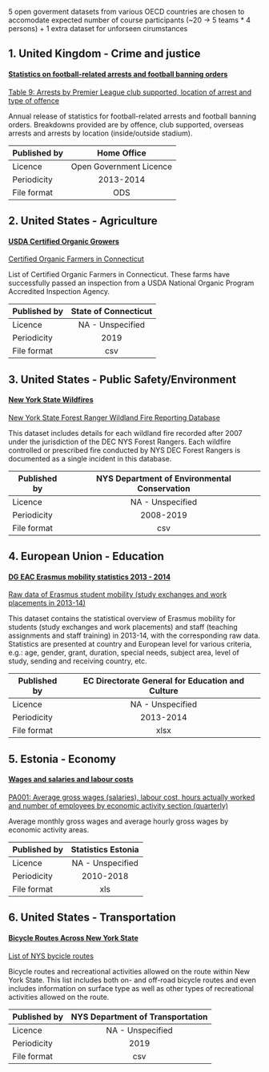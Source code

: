 5 open goverment datasets from various OECD countries are chosen to accomodate expected number of course participants (~20 -> 5 teams * 4 persons) + 1 extra dataset for unforseen cirumstances


## 1. United Kingdom - Crime and justice
#### [Statistics on football-related arrests and football banning orders](https://data.gov.uk/dataset/e74d7ef0-ac2a-46c6-802a-935882284bab/statistics-on-football-related-arrests-and-football-banning-orders)
[Table 9: Arrests by Premier League club supported, location of arrest and type of offence](https://www.gov.uk/government/uploads/system/uploads/attachment_data/file/356312/ArrestsPremierLocationOffence2013-14Table9.ods) 

Annual release of statistics for football-related arrests and football banning orders. Breakdowns provided are by offence, club supported, overseas arrests and arrests by location (inside/outside stadium).

| Published by |  Home Office            |   
| -------------|:-----------------------:|
| Licence      | Open Government Licence |
|Periodicity   | 2013-2014               |
|File format   | ODS                     |


## 2. United States - Agriculture
#### [USDA Certified Organic Growers](https://catalog.data.gov/dataset/usda-certified-organic-growers)
[Certified Organic Farmers in Connecticut](https://data.ct.gov/api/views/2fa6-zgve/rows.csv?accessType=DOWNLOAD) 

List of Certified Organic Farmers in Connecticut. These farms have successfully passed an inspection from a USDA National Organic Program Accredited Inspection Agency.

| Published by |  State of Connecticut   |   
| -------------|:-----------------------:|
| Licence      | NA - Unspecified        |
|Periodicity   | 2019                    |
|File format   | csv                     |


## 3. United States - Public Safety/Environment
#### [New York State Wildfires](https://data.ny.gov/Energy-Environment/New-York-State-Forest-Ranger-Wildland-Fire-Reporti/miub-n5th)
[New York State Forest Ranger Wildland Fire Reporting Database](https://data.ny.gov/api/views/miub-n5th/rows.csv?accessType=DOWNLOAD&bom=true&format=true&delimiter=%3B&sorting=true) 

This dataset includes details for each wildland fire recorded after 2007 under the jurisdiction of the DEC NYS Forest Rangers. Each wildfire controlled or prescribed fire conducted by NYS DEC Forest Rangers is documented as a single incident in this database.

| Published by |  NYS Department of Environmental Conservation|   
| -------------|:-----------------------:|
| Licence      | NA - Unspecified        |
|Periodicity   | 2008-2019               |
|File format   | csv                     |


## 4. European Union - Education
#### [DG EAC Erasmus mobility statistics 2013 - 2014](https://data.europa.eu/euodp/en/data/dataset/erasmus-mobility-statistics-2013-14)
[Raw data of Erasmus student mobility (study exchanges and work placements in 2013-14)](https://data.europa.eu/euodp/repository/ec/dg-eac/erasmus-data-2013-2014/Student_Mobility_2013-14.xlsx) 

This dataset contains the statistical overview of Erasmus mobility for students (study exchanges and work placements) and staff (teaching assignments and staff training) in 2013-14, with the corresponding raw data. Statistics are presented at country and European level for various criteria, e.g.: age, gender, grant, duration, special needs, subject area, level of study, sending and receiving country, etc.

| Published by | EC Directorate General for Education and Culture|   
| -------------|:-----------------------:|
| Licence      | NA - Unspecified        |
|Periodicity   | 2013-2014               |
|File format   | xlsx                    |


## 5. Estonia - Economy
#### [Wages and salaries and labour costs](http://andmebaas.stat.ee/Index.aspx?lang=en#)
[PA001: Average gross wages (salaries), labour cost, hours actually worked and number of employees by economic activity section (quarterly)](http://andmebaas.stat.ee/Index.aspx?DataSetCode=PA001) 

Average monthly gross wages and average hourly gross wages by economic activity areas.

| Published by | Statistics Estonia      |   
| -------------|:-----------------------:|
| Licence      | NA - Unspecified        |
|Periodicity   | 2010-2018               |
|File format   | xls                     |


## 6. United States - Transportation
#### [Bicycle Routes Across New York State](https://data.ny.gov/Transportation/Bicycle-Routes-Across-New-York-State/7bg2-3faq)
[List of NYS bycicle routes](https://data.ny.gov/api/views/7bg2-3faq/rows.csv?accessType=DOWNLOAD&bom=true&format=true&delimiter=%3B&sorting=true) 

Bicycle routes and recreational activities allowed on the route within New York State. This list includes both on- and off-road bicycle routes and even includes information on surface type as well as other types of recreational activities allowed on the route.

| Published by | NYS Department of Transportation|   
| -------------|:-----------------------:|
| Licence      | NA - Unspecified        |
|Periodicity   | 2019                    |
|File format   | csv                     |

